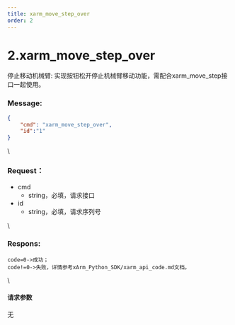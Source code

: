 ```yaml
---
title: xarm_move_step_over
order: 2
---
```

# 2.xarm\_move\_step\_over
停止移动机械臂:
实现按钮松开停止机械臂移动功能，需配合xarm\_move\_step接口一起使用。
### Message:   
```json
{
    "cmd": "xarm_move_step_over",
    "id":"1"
}
```
\
### Request：  
* cmd
  * string，必填，请求接口
* id
  * string，必填，请求序列号

\

### Respons:  
```
code=0->成功；
code!=0->失败，详情参考xArm_Python_SDK/xarm_api_code.md文档。
```
\
#### 请求参数
无
